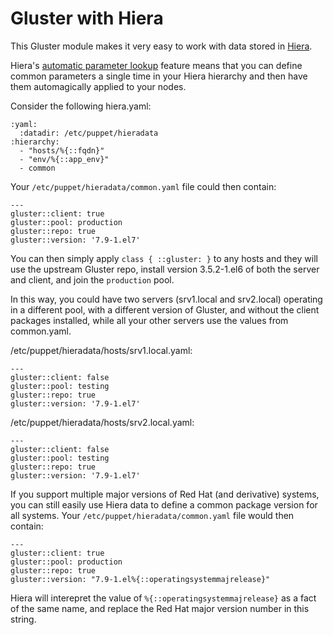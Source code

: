 Gluster with Hiera
==================

This Gluster module makes it very easy to work with data stored in [Hiera](https://docs.puppetlabs.com/hiera/latest/).

Hiera's [automatic parameter lookup](https://docs.puppetlabs.com/hiera/latest/puppet.html#automatic-parameter-lookup) feature means that you can define common parameters a single time in your Hiera hierarchy and then have them automagically applied to your nodes.

Consider the following hiera.yaml:

    :yaml:
      :datadir: /etc/puppet/hieradata
    :hierarchy:
      - "hosts/%{::fqdn}"
      - "env/%{::app_env}"
      - common

Your `/etc/puppet/hieradata/common.yaml` file could then contain:

    ---
    gluster::client: true
    gluster::pool: production
    gluster::repo: true
    gluster::version: '7.9-1.el7'

You can then simply apply `class { ::gluster: }` to any hosts and they will use the upstream Gluster repo, install version 3.5.2-1.el6 of both the server and client, and join the `production` pool.

In this way, you could have two servers (srv1.local and srv2.local) operating in a different pool, with a different version of Gluster, and without the client packages installed, while all your other servers use the values from common.yaml.

/etc/puppet/hieradata/hosts/srv1.local.yaml:

    ---
    gluster::client: false
    gluster::pool: testing
    gluster::repo: true
    gluster::version: '7.9-1.el7'

/etc/puppet/hieradata/hosts/srv2.local.yaml:

    ---
    gluster::client: false
    gluster::pool: testing
    gluster::repo: true
    gluster::version: '7.9-1.el7'

If you support multiple major versions of Red Hat (and derivative) systems, you can still easily use Hiera data to define a common package version for all systems. Your `/etc/puppet/hieradata/common.yaml` file would then contain:

    ---
    gluster::client: true
    gluster::pool: production
    gluster::repo: true
    gluster::version: "7.9-1.el%{::operatingsystemmajrelease}"

Hiera will interepret the value of `%{::operatingsystemmajrelease}` as a fact of the same name, and replace the Red Hat major version number in this string.
